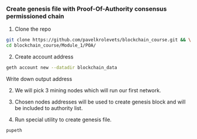 ### Create genesis file with Proof-Of-Authority consensus permissioned chain

1. Clone the repo

```bash
git clone https://github.com/pavelkrolevets/blockchain_course.git && \
cd blockchain_course/Module_1/POA/
```
2. Create account address

```bash
geth account new --datadir blockchain_data
```
Write down output address 

2. We will pick 3 mining nodes which will run our first network. 
3. Chosen nodes addresses will be used to create genesis block and will be included to authority list. 

4. Run special utility to create genesis file.
```bash
pupeth 
```